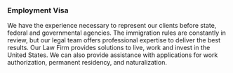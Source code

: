 ### Employment Visa
We have the experience necessary to represent our clients before state, federal and governmental agencies. The immigration rules are constantly in review, but our legal team offers professional expertise to deliver the best results. Our Law Firm provides solutions to live, work and invest in the United States. We can also provide assistance with applications for work authorization, permanent residency, and naturalization.









